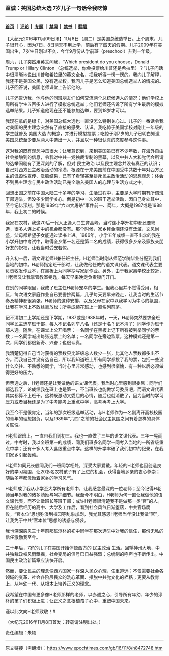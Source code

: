 ### 童诚：美国总统大选 7岁儿子一句话令我吃惊

---

#### [首页](../../../..?n8472748) &nbsp;|&nbsp; [评论](../../../../../epoch-comment?n8472748) &nbsp;|&nbsp; [专题](../../../../../epoch-special?n8472748) &nbsp;|&nbsp; [禁闻](../../../../../epoch-news?n8472748) &nbsp;|&nbsp; [禁书](../../../../../books?n8472748) &nbsp;|&nbsp; [翻墙](https://github.com/gfw-breaker/nogfw/blob/master/README.md?n8472748)


<div class="post_content" id="artbody" itemprop="articleBody">
 <!-- article content begin -->
 <p>
  【大纪元2016年11月09日讯】11月8日（周二）是美国总统选举日。上个周末，儿子很开心，因为7日、8日两天不用上学，前后有了四天的假期。儿子2009年在美国出生，7岁生日刚过不久，今年9月份从学前班（preschool）升到一年级。
 </p>
 <p>
  周六，儿子突然用英文问我，“Which president do you choose，Donald Trump or Hillary Clinton （总统选举，你会投票给川普还是希拉里）？”儿子问话中很清晰地说出川普和希拉里的英文全名，把我听得一愣一愣的。我向儿子解释，我还不是美国公民，没有选举权。我问儿子是怎么知道美国总统选举人的情况的。儿子回答说，美国老师课堂上告诉他的。
 </p>
 <p>
  儿子还告诉我，他与他的同班朋友们如何交流两个总统候选人的情况；他们学校上周所有学生五百多人进行了模拟总统选举；他们老师还告诉了所有学生最后的模拟选举结果。儿子知道他现在还不能参加选举，要到18岁才可以。
 </p>
 <p>
  我现在拿的是绿卡，对美国总统大选也一直没怎么特别关心过。儿子的一番话令我对美国的民主理念突然有了直接的感受、认识。我吃惊于美国学校对刚上一年级的学生就普及
  <ok href="https://www.epochtimes.com/gb/tag/%E7%BE%8E%E5%9B%BD%E5%A4%A7%E9%80%89.html">
   美国大选
  </ok>
  的概念，并进行模拟投票；吃惊于刚7岁的儿子已明白知道美国总统至少要从两人中选出一人，并且以一种很认真的态度参与这件事。
 </p>
 <p>
  这对我的既有观念冲击很大；让我意识到，来到美国虽已有不少年数，在海外自由社会接触到的信息，令我对中共一党独裁专制的黑幕，以及中共人大和党代会所谓的选举闹剧有了更深刻的了解，但对
  <ok href="https://www.epochtimes.com/gb/tag/%E6%B0%91%E4%B8%BB%E6%94%BF%E6%B2%BB.html">
   民主政治
  </ok>
  以及民主理念并没有真正的认识；自己对西方民主政治活动的冷漠，根源在于来美国前在中国受中共数十年对西方民主的诋毁性宣传、洗脑结果，已有了看轻甚至排斥民主政治活动的思想观念；体会不到民主理念与民主政治活动已完全融入美国人的心理与生活方式之中。
 </p>
 <p>
  回想出国之前在中国大陆三十多年的学习、生活过程中，主要是大学时期有所谓班干部选举，但没多少同学关心。倒是初中一次的班干选举活动，因自己身处其中，至今记忆深刻。那是1989年“六四大屠杀”事件前一、两年，大概是1987或是1988年，我上初二的时候。
 </p>
 <p>
  我家在农村，我这70后一代人正逢人口生育高峰，当时连小学升初中都还要筛选，很多人连上初中的机会都没有。那个时候，家乡拜金潮还没有泛滥，文风尚盛，父母都希望子女能通过读书上进。1986年，小学五年成绩一直不出众的我在小学升初中考试中，取得全乡第一名还是第二名的成绩，获得很多乡亲及家族亲朋好友的祝福，让我当时受宠若惊。
 </p>
 <p>
  升入初一后，语文课老师H兼任班主任。H老师当时刚从师范学院毕业分配到我们当地的初中。H老师指定班干部时，让我做他任教的语文课代表。语文课代表主要负责收发作业本，在黑板上为同学抄写家庭作业。另外，由于我家离学校比较近，H老师又让我掌管教室钥匙，每天早来晚走负责锁门开门。
 </p>
 <p>
  在别的同学眼里，我成了班主任H老师宠幸的学生。但我心里并不觉得受用，相反，每次语文家庭作业自已要誊抄两篇，几乎每天要早来晚走，让我当时的生活节奏及精神都很紧张。H老师的这种安排，以及父母在家中以我学习为中心的氛围，让我在学习上不敢丝毫放松；所幸成绩在班上一直名列前茅。
 </p>
 <p>
  记不清初二上学期还是下学期，1987或是1988年时，一天，H老师突然要求全班同学民主选举班干部，每人不记名列举八名（还是十名？记不清了）同学作为班干部人选。随后，在课堂上公开唱票：一名同学在黑板上记下所有被列举同学的票数；一名同学喊出每张选票上的名单；一名同学在旁边监票。这种模式还是第一次，同学们都很新奇、兴奋；也很认真。
 </p>
 <p>
  我清楚记得自己当时获得的票数只比班级总人数少一张，比其他人票数都多出不少。而我自己并没有选自己，所以我知道班上所有同学都投了我的票，包括一些没什么交往、不熟悉的同学，当时心里非常感动，也感到很惭愧，有一种以后必须做得更好的压力。
 </p>
 <p>
  但票选之后，H老师还是让我做他的语文课代表。我当时心里感到很委屈：同学们都选我了，论成绩我在班上也是第一，不当班长也能做学习委员吧，而语文课代表其实都算不上班干。这种既激动又委屈的心情，随后也就消散了，因为当时的学习压力或者目标还是为了中考能考上重点中学，高考再考上大学。
 </p>
 <p>
  我至今不是很肯定，当年的那次班级选举活动，与H老师作为一名刚离开高校校园的青年的理想抱负，以及1989年“六四”之前的社会民主氛围之间有着怎样的具体关联性。
 </p>
 <p>
  H老师跟班上，一直带我们到初三。我也一直做了三年的语文课代表。三年一晃而过，中考时，我以全班第一的成绩，同我们班多名同学一同考入当地的一所省级重点中学；还有十多人考入县级重点中学。这样的升学率破了我们初中的纪录，在我们家乡引起轰动。
 </p>
 <p>
  H老师如同兄长般同我们一班同学相处，深受大家爱戴。年轻的H老师也因创造良好的学习氛围，让20多名农村孩子有了上进的机会，获得当地乡亲的衷心尊崇；随后多年都激励着家乡的学习风气。
 </p>
 <p>
  H老师成了我从小学至大学所有老师中，让我感念最深的一位老师；至今记得H老师当年对我的诸多勉励与呵护细节。我至今不明白，H老师为何一直让我做他的语文课代表，而不让做班长等班干部；或许H老师很清楚我不是做那一类“官”的人。但在随后经历的高中、大学及工作后，看到社会风气日渐堕落，中共官场腐败，“官本位”思想弥漫到校园等乱象加剧，我尤其感恩H老师当年没让我做“官”，让我免于中共“官本位”思想的诱惑与侵袭。
 </p>
 <p>
  我也深深感恩三十年前那班淳朴的初中同学在那次选举中对我的信任，那份无私的信任激励我至今。
 </p>
 <p>
  三十年后，7岁的儿子在美国开始体悟西方的
  <ok href="https://www.epochtimes.com/gb/tag/%E6%B0%91%E4%B8%BB%E6%94%BF%E6%B2%BB.html">
   民主政治
  </ok>
  生活。回望神州大地，中共独裁政权风雨飘摇，社会变局的信号已日益强烈；总统制的呼声也不断传出。中国民主政治新篇章应该快开启。
 </p>
 <p>
  然而，要让民主的理念像西方国家一样深入民众心理，任重道远；不仅需要社会各领域的变革、社会各阶层民众的洗心革面、摆脱中共党文化的桎梏；更要从教育上、从年幼一代、从根本上培养正义的理念。
 </p>
 <p>
  我希望在中国有更多像H老师那样的老师，以赤诚之心，引导所有年幼、年少的淳朴的孩子们积极上进；让正义之念根植孩子心中，重塑中国未来。
 </p>
 <p>
  谨以此文向H老师致敬！#
 </p>
 <p>
  （大纪元2016年11月8日首发；转载请注明出处。）
 </p>
 <p>
  责任编辑：朱颖
 </p>
 <!-- article content end -->
 <div id="below_article_ad">
 </div>
</div>


---

原文链接（需翻墙）：https://www.epochtimes.com/gb/16/11/8/n8472748.htm
